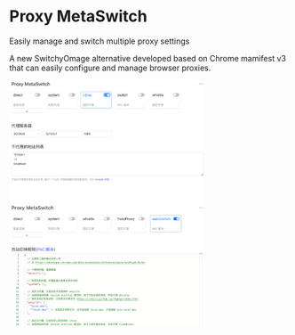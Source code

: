 # Proxy MetaSwitch

Easily manage and switch multiple proxy settings

A new SwitchyOmage alternative developed based on Chrome mamifest v3 that can easily configure and manage browser proxies.

<img src="https://raw.githubusercontent.com/junyiz/MetaSwitch/main/public/images/m01.png" width="350" />
<img src="https://raw.githubusercontent.com/junyiz/MetaSwitch/main/public/images/m02.png" width="350" />

